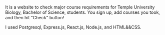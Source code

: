 It is a website to check major course requirements for Temple University Biology, Bachelor of Science, students.
You sign up, add courses you took, and then hit "Check" button!

I used Postgresql, Express.js, React.js, Node.js, and HTML&&CSS.

